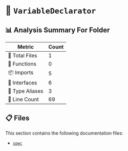 # 📁 `VariableDeclarator`

## 📊 Analysis Summary For Folder

| Metric | Count |
|--------|-------|
| 📁 Total Files | 1 |
| 🔧 Functions | 0 |
| 📦 Imports | 5 |
| 📐 Interfaces | 6 |
| 📑 Type Aliases | 3 |
| 🔢 Line Count | 69 |


## 📋 Files

This section contains the following documentation files:

- [`spec`](./spec.md)